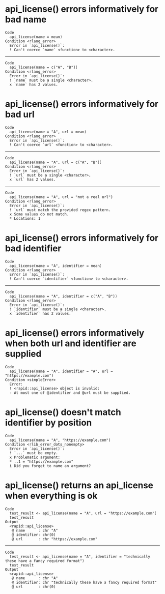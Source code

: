 # api_license() errors informatively for bad name

    Code
      api_license(name = mean)
    Condition <rlang_error>
      Error in `api_license()`:
      ! Can't coerce `name` <function> to <character>.

---

    Code
      api_license(name = c("A", "B"))
    Condition <rlang_error>
      Error in `api_license()`:
      ! `name` must be a single <character>.
      x `name` has 2 values.

# api_license() errors informatively for bad url

    Code
      api_license(name = "A", url = mean)
    Condition <rlang_error>
      Error in `api_license()`:
      ! Can't coerce `url` <function> to <character>.

---

    Code
      api_license(name = "A", url = c("A", "B"))
    Condition <rlang_error>
      Error in `api_license()`:
      ! `url` must be a single <character>.
      x `url` has 2 values.

---

    Code
      api_license(name = "A", url = "not a real url")
    Condition <rlang_error>
      Error in `api_license()`:
      ! `url` must match the provided regex pattern.
      x Some values do not match.
      * Locations: 1

# api_license() errors informatively for bad identifier

    Code
      api_license(name = "A", identifier = mean)
    Condition <rlang_error>
      Error in `api_license()`:
      ! Can't coerce `identifier` <function> to <character>.

---

    Code
      api_license(name = "A", identifier = c("A", "B"))
    Condition <rlang_error>
      Error in `api_license()`:
      ! `identifier` must be a single <character>.
      x `identifier` has 2 values.

# api_license() errors informatively when both url and identifier are supplied

    Code
      api_license(name = "A", identifier = "A", url = "https://example.com")
    Condition <simpleError>
      Error:
      ! <rapid::api_license> object is invalid:
      - At most one of @identifier and @url must be supplied.

# api_license() doesn't match identifier by position

    Code
      api_license(name = "A", "https://example.com")
    Condition <rlib_error_dots_nonempty>
      Error in `api_license()`:
      ! `...` must be empty.
      x Problematic argument:
      * ..1 = "https://example.com"
      i Did you forget to name an argument?

# api_license() returns an api_license when everything is ok

    Code
      test_result <- api_license(name = "A", url = "https://example.com")
      test_result
    Output
      <rapid::api_license>
       @ name      : chr "A"
       @ identifier: chr(0) 
       @ url       : chr "https://example.com"

---

    Code
      test_result <- api_license(name = "A", identifier = "technically these have a fancy required format")
      test_result
    Output
      <rapid::api_license>
       @ name      : chr "A"
       @ identifier: chr "technically these have a fancy required format"
       @ url       : chr(0) 

